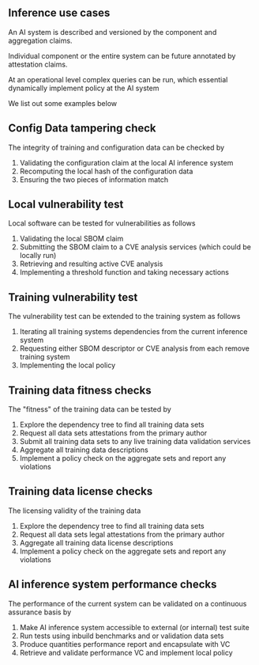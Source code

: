 ## Inference use cases



An AI system is described and versioned by the component and aggregation claims. 

Individual component or the entire system can be future annotated by attestation claims.



At an operational level complex queries can be run, which essential dynamically implement policy at the AI system

We list out some examples below





## Config Data tampering check

The integrity of training and configuration data can be checked by

1. Validating the configuration claim at the local AI inference system
2. Recomputing the local hash of the configuration data
3. Ensuring the two pieces of information match 



## Local vulnerability test

Local software can be tested for vulnerabilities as follows 

1. Validating the local SBOM claim
2. Submitting the SBOM claim to a CVE analysis services (which could be locally run)
3. Retrieving and resulting active CVE analysis 
4. Implementing a threshold function and taking necessary actions



## Training vulnerability test

The vulnerability test can be extended to the training system as follows 



1. Iterating all training systems dependencies from the current inference system 
2. Requesting either SBOM descriptor or CVE analysis from each remove training system
3. Implementing the local policy 



## Training data fitness checks

The "fitness" of the training data can be tested by 

1. Explore the dependency tree to find all training data sets 
2. Request all data sets attestations from the primary author 
3. Submit all training data sets to any live training data validation services
4. Aggregate all training data descriptions 
5. Implement a policy check on the aggregate sets and report any violations

## Training data license checks

The licensing validity of the training data 

1. Explore the dependency tree to find all training data sets 
2. Request all data sets legal attestations from the primary author 
3. Aggregate all training data license descriptions 
4. Implement a policy check on the aggregate sets and report any violations



## AI inference system performance checks

The performance of the current system can be validated on a continuous assurance basis by

1.  Make AI inference system accessible to external (or internal) test suite
2. Run tests using inbuild benchmarks and or validation data sets
3. Produce quantities performance report and encapsulate with VC
4. Retrieve and validate performance VC  and implement local policy 

